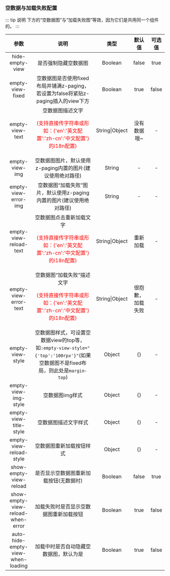 ### 空数据与加载失败配置

::: tip 说明
下方的“空数据图”与“加载失败图”等效，因为它们是共用同一个组件的。
:::

|               参数                |                             说明                             |      类型      |      默认值      | 可选值 |
| :-------------------------------: | :----------------------------------------------------------: | :------------: | :--------------: | :----: |
|          hide-empty-view          |                     是否强制隐藏空数据图                     |    Boolean     |      false       |  true  |
|         empty-view-fixed          | 空数据图是否使用fixed布局并铺满z-paging，若设置为false将紧贴z-paging插入的view下方 |    Boolean     |       true       | false  |
|          empty-view-text          | 空数据图描述文字<p style="color:red;">(支持直接传字符串或形如：{'en':'英文配置':'zh-cn':'中文配置'}的i18n配置)</p> | String\|Object |   没有数据哦~    |   -    |
|          empty-view-img           |  空数据图图片，默认使用z-paging内置的图片(建议使用绝对路径)  |     String     |        -         |   -    |
|       empty-view-error-img        | 空数据图“加载失败”图片，默认使用z-paging内置的图片(建议使用绝对路径) |     String     |        -         |   -    |
|      empty-view-reload-text       | 空数据图点击重新加载文字<p style="color:red;">(支持直接传字符串或形如：{'en':'英文配置':'zh-cn':'中文配置'}的i18n配置)</p> | String\|Object |     重新加载     |   -    |
|       empty-view-error-text       | 空数据图“加载失败”描述文字<p style="color:red;">(支持直接传字符串或形如：{'en':'英文配置':'zh-cn':'中文配置'}的i18n配置)</p> | String\|Object | 很抱歉，加载失败 |   -    |
|         empty-view-style          | 空数据图样式，可设置空数据view的top等，如`:empty-view-style="{'top':'100rpx'}"`(如果空数据图不是fixed布局，则此处是`margin-top`) |     Object     |        {}        |   -    |
|       empty-view-img-style        |                       空数据图img样式                        |     Object     |        {}        |   -    |
|      empty-view-title-style       |                     空数据图描述文字样式                     |     Object     |        {}        |   -    |
|      empty-view-reload-style      |                   空数据图重新加载按钮样式                   |     Object     |        {}        |   -    |
|      show-empty-view-reload       |            是否显示空数据图重新加载按钮(无数据时)            |    Boolean     |      false       |  true  |
| show-empty-view-reload-when-error |            加载失败时是否显示空数据图重新加载按钮            |    Boolean     |       true       | false  |
| auto-hide-empty-view-when-loading |            加载中时是否自动隐藏空数据图，默认为是            |    Boolean     |       true       | false  |
